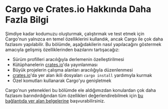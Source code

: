 # Cargo ve Crates.io Hakkında Daha Fazla Bilgi
Şimdiye kadar kodumuzu oluşturmak, çalıştırmak ve test etmek için Cargo'nun yalnızca en temel özelliklerini kullandık, 
ancak Cargo ile çok daha fazlasını yapılabilir. Bu bölümde, aşağıdakilerin nasıl yapılacağını göstermek amacıyla gelişmiş özelliklerinden bazılarını tartışacağız:

  * Sürüm profilleri aracılığıyla derlemenin özelleştirilmesi
  * Kütüphanelerin [crates.io](https://crates.io/)'da yayınlanması
  * Büyük projelerin çalışma alanları aracılığıyla düzenlenmesi
  * [crates.io](https://crates.io/)'da yer alan ikili dosyaları `cargo install` yardımıyla kurmak
  * Özel komutları kullanarak Cargo'yu genişletmek
  
Cargo'nun yetenekleri bu bölümde ele aldığımızdan konulardan çok daha fazlasını barındırdığından tüm özellikleri değerlendirebilmek için [bu bağlantıda yer alan belgelerine](https://doc.rust-lang.org/cargo/) başvurabilirsiniz.
